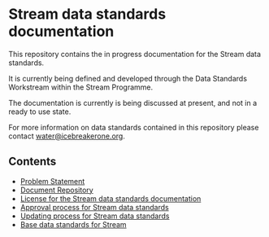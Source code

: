 # Stream data standards documentation

This repository contains the in progress documentation for the Stream data standards.

It is currently being defined and developed through the Data Standards Workstream within the Stream Programme.

The documentation is currently is being discussed at present, and not in a ready to use state.

For more information on data standards contained in this repository please contact [water@icebreakerone.org](mailto:water@icebreakerone.org).

## Contents

* [Problem Statement](problem-statement.md)
* [Document Repository](document-repository.md)
* [License for the Stream data standards documentation](license.md)
* [Approval process for Stream data standards](approval-process.md)
* [Updating process for Stream data standards](update-process.md)
* [Base data standards for Stream](base-standards-used-in-stream.md)
